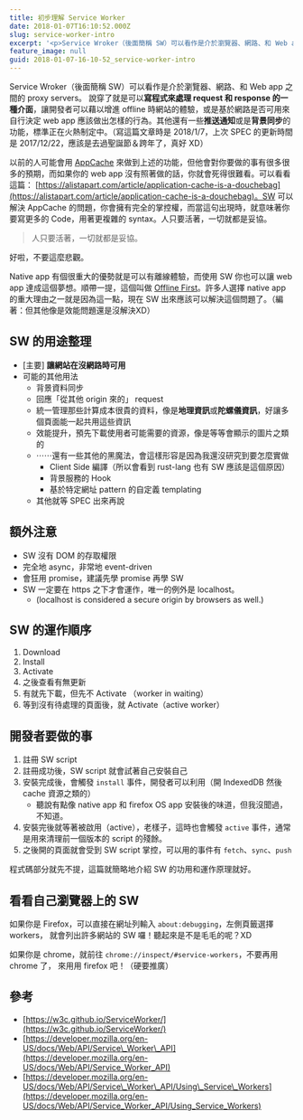```yaml
---
title: 初步理解 Service Worker
date: 2018-01-07T16:10:52.000Z
slug: service-worker-intro
excerpt: '<p>Service Wroker（後面簡稱 SW）可以看作是介於瀏覽器、網路、和 Web app 之間的 prox&#8230;</p> '
feature_image: null
guid: 2018-01-07-16-10-52_service-worker-intro
---
```

Service Wroker（後面簡稱 SW）可以看作是介於瀏覽器、網路、和 Web app 之間的 proxy servers。 說穿了就是可以**寫程式來處理 request 和 response 的一種介面**，讓開發者可以藉以增進 offline 時網站的體驗，或是基於網路是否可用來自行決定 web app 應該做出怎樣的行為。其他還有一些**推送通知**或是**背景同步**的功能，標準正在火熱制定中。（寫這篇文章時是 2018/1/7，上次 SPEC 的更新時間是 2017/12/22，應該是去過聖誕節＆跨年了，真好 XD）

以前的人可能會用 [AppCache](https://developer.mozilla.org/en-US/docs/Web/HTML/Using_the_application_cache) 來做到上述的功能，但他會對你要做的事有很多很多的預期，而如果你的 web app 沒有照著做的話，你就會死得很難看。可以看看這篇： [https://alistapart.com/article/application-cache-is-a-douchebag](https://alistapart.com/article/application-cache-is-a-douchebag)。SW 可以解決 AppCache 的問題，你會擁有完全的掌控權，而當這句出現時，就意味著你要寫更多的 Code，用著更複雜的 syntax。人只要活著，一切就都是妥協。

> 人只要活著，一切就都是妥協。

好啦，不要這麼悲觀。

Native app 有個很重大的優勢就是可以有離線體驗，而使用 SW 你也可以讓 web app 達成這個夢想。順帶一提，這個叫做 [Offline First](http://offlinefirst.org/)。許多人選擇 native app 的重大理由之一就是因為這一點，現在 SW 出來應該可以解決這個問題了。（編著：但其他像是效能問題還是沒解決XD）

SW 的用途整理
--------

*   \[主要\] **讓網站在沒網路時可用**
*   可能的其他用法
    *   背景資料同步
    *   回應「從其他 origin 來的」 request
    *   統一管理那些計算成本很貴的資料，像是**地理資訊**或**陀螺儀資訊**，好讓多個頁面能一起共用這些資訊
    *   效能提升，預先下載使用者可能需要的資源，像是等等會顯示的圖片之類的
    *   ⋯⋯還有一些其他的黑魔法，會這樣形容是因為我還沒研究到要怎麼實做
        *   Client Side 編譯（所以會看到 rust-lang 也有 SW 應該是這個原因）
        *   背景服務的 Hook
        *   基於特定網址 pattern 的自定義 templating
    *   其他就等 SPEC 出來再說

額外注意
----

*   SW 沒有 DOM 的存取權限
*   完全地 async，非常地 event-driven
*   會狂用 promise，建議先學 promise 再學 SW
*   SW 一定要在 https 之下才會運作，唯一的例外是 localhost。
    *   (localhost is considered a secure origin by browsers as well.)

SW 的運作順序
--------

1.  Download
2.  Install
3.  Activate
4.  之後查看有無更新
5.  有就先下載，但先不 Activate （worker in waiting）
6.  等到沒有待處理的頁面後，就 Activate（active worker）

開發者要做的事
-------

1.  註冊 SW script
2.  註冊成功後，SW script 就會試著自己安裝自己
3.  安裝完成後，會觸發 `install` 事件，開發者可以利用（開 IndexedDB 然後 cache 資源之類的）
    *   聽說有點像 native app 和 firefox OS app 安裝後的味道，但我沒聞過，不知道。
4.  安裝完後就等著被啟用（active），老樣子，這時也會觸發 `active` 事件，通常是用來清理前一個版本的 script 的殘餘。
5.  之後開的頁面就會受到 SW script 掌控，可以用的事件有 `fetch`、`sync`、`push`

程式碼部分就先不提，這篇就簡略地介紹 SW 的功用和運作原理就好。

看看自己瀏覽器上的 SW
------------

如果你是 Firefox，可以直接在網址列輸入 `about:debugging`，左側頁籤選擇 workers， 就會列出許多網站的 SW 囉！聽起來是不是毛毛的呢？XD

如果你是 chrome，就前往 `chrome://inspect/#service-workers`，不要再用 chrome 了， 來用用 firefox 吧！（硬要推廣）

參考
--

*   [https://w3c.github.io/ServiceWorker/](https://w3c.github.io/ServiceWorker/)
*   [https://developer.mozilla.org/en-US/docs/Web/API/Service\_Worker\_API](https://developer.mozilla.org/en-US/docs/Web/API/Service_Worker_API)
*   [https://developer.mozilla.org/en-US/docs/Web/API/Service\_Worker\_API/Using\_Service\_Workers](https://developer.mozilla.org/en-US/docs/Web/API/Service_Worker_API/Using_Service_Workers)
